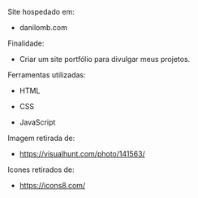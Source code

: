 Site hospedado em:

- danilomb.com

Finalidade:

- Criar um site portfólio para divulgar meus projetos.

Ferramentas utilizadas:

- HTML

- CSS

- JavaScript

Imagem retirada de:

- https://visualhunt.com/photo/141563/

Icones retirados de:

- https://icons8.com/